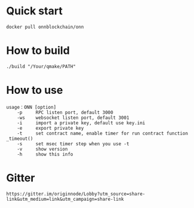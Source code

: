 
# Quick start
  
    docker pull onnblockchain/onn

# How to build
  
    ./build "/Your/qmake/PATH"

# How to use
  
    usage：ONN [option]
        -p     RPC listen port, default 3000
        -ws    websocket listen port, default 3001
        -i     import a private key, default use key.ini
        -e     export private key
        -t     set contract name, enable timer for run contract function _timeout()
        -s     set msec timer step when you use -t
        -v     show version
        -h     show this info

# Gitter
  
    https://gitter.im/originnode/Lobby?utm_source=share-link&utm_medium=link&utm_campaign=share-link
